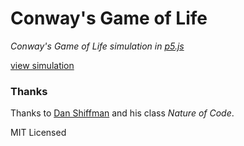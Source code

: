 # Conway's Game of Life

*Conway's Game of Life simulation in [p5.js](https://github.com/processing/p5.js)*

[view simulation](https://sklise.github.io/conways-game-of-life/)

### Thanks
Thanks to [Dan Shiffman](https://github.com/shiffman) and his class _Nature of
Code_.

MIT Licensed
